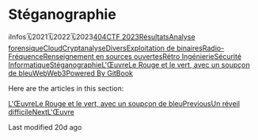 # Stéganographie

ℹInfos🗓2021🗓2022🗓2023[404CTF 2023](broken-reference)[Résultats](broken-reference)[Analyse forensique](broken-reference)[Cloud](broken-reference)[Cryptanalyse](broken-reference)[Divers](broken-reference)[Exploitation de binaires](broken-reference)[Radio-Fréquence](broken-reference)[Renseignement en sources ouvertes](broken-reference)[Rétro Ingénierie](broken-reference)[Sécurité Informatique](broken-reference)[Stéganographie](broken-reference)[L'Œuvre](.gitbook/assets/loeuvre)[Le Rouge et le vert, avec un soupçon de bleu](<.gitbook/assets/le rouge et le vert avec un soupcon de bleu>)[Web](broken-reference)[Web3](broken-reference)[Powered By GitBook](https://www.gitbook.com/?utm\_source=content\&utm\_medium=trademark\&utm\_campaign=ybn4btwQnvitOl9uXz9p)

Here are the articles in this section:

[L'Œuvre](.gitbook/assets/loeuvre)[Le Rouge et le vert, avec un soupçon de bleu](<.gitbook/assets/le rouge et le vert avec un soupcon de bleu>)[PreviousUn réveil difficile](<.gitbook/assets/un reveil difficile>)[NextL'Œuvre](.gitbook/assets/loeuvre)

Last modified 20d ago
